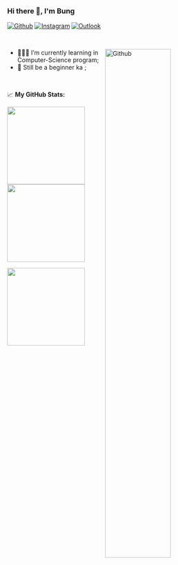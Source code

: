 ### Hi there 👋, I'm Bung

[![Github](https://img.shields.io/badge/-Github-000?style=flat&logo=Github&logoColor=white)](https://github.com/bbbung)
[![Instagram](https://img.shields.io/badge/-Instagram-c13584?style=flat&labelColor=c13584&logo=instagram&logoColor=white)](https://www.instagram.com/bbbung_m/)
[![Outlook](https://img.shields.io/badge/-Outlook-0078D4?style=flat&logo=Microsoft-Outlook&logoColor=white)](mailto:kanyapat.mekv@kmutt.ac.th)

&nbsp;

<img width="55%" align="right" alt="Github" src="https://raw.githubusercontent.com/onimur/.github/master/.resources/git-header.svg" />

- 👨🏽‍💻 I’m currently learning in Computer-Science program;
- 🌱 Still be a beginner ka ; 

&nbsp;

📈 <b>My GitHub Stats:<b>

<p>
<img height="180em" src="https://github-readme-stats.vercel.app/api?username=bbbung&show_icons=true&hide_border=true&&count_private=true&include_all_commits=true&theme=solarized-light" />
<img height="180em" src="https://github-readme-stats.vercel.app/api/top-langs/?username=bbbung&layout=compact&theme=solarized-light&hide_border=true"/>
<p>
<p>
<img height="180em" src="https://github-readme-streak-stats.herokuapp.com/?user=bbbung&theme=solarized-light&hide_border=true"/>
</p>

